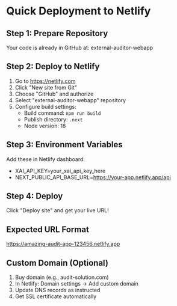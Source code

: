 # Quick Deployment to Netlify

## Step 1: Prepare Repository
Your code is already in GitHub at: external-auditor-webapp

## Step 2: Deploy to Netlify
1. Go to https://netlify.com
2. Click "New site from Git"
3. Choose "GitHub" and authorize
4. Select "external-auditor-webapp" repository
5. Configure build settings:
   - Build command: `npm run build`
   - Publish directory: `.next`
   - Node version: 18

## Step 3: Environment Variables
Add these in Netlify dashboard:
- XAI_API_KEY=your_xai_api_key_here
- NEXT_PUBLIC_API_BASE_URL=https://your-app.netlify.app/api

## Step 4: Deploy
Click "Deploy site" and get your live URL!

## Expected URL Format
https://amazing-audit-app-123456.netlify.app

## Custom Domain (Optional)
1. Buy domain (e.g., audit-solution.com)
2. In Netlify: Domain settings → Add custom domain
3. Update DNS records as instructed
4. Get SSL certificate automatically
